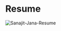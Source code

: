 # Resume

![Sanajit-Jana-Resume](https://user-images.githubusercontent.com/76105799/204148650-cf3fe2c9-777b-499e-83c0-33aee8483f68.png)
